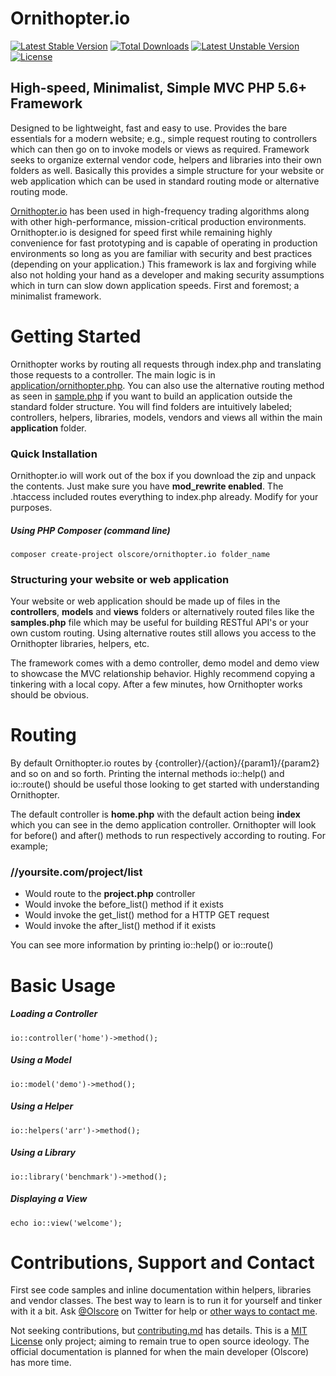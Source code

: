 # Ornithopter.io

[![Latest Stable Version](https://poser.pugx.org/olscore/ornithopter.io/v/stable)](https://packagist.org/packages/olscore/ornithopter.io)
[![Total Downloads](https://poser.pugx.org/olscore/ornithopter.io/downloads)](https://packagist.org/packages/olscore/ornithopter.io)
[![Latest Unstable Version](https://poser.pugx.org/olscore/ornithopter.io/v/unstable)](https://packagist.org/packages/olscore/ornithopter.io)
[![License](https://poser.pugx.org/olscore/ornithopter.io/license)](https://packagist.org/packages/olscore/ornithopter.io)

## High-speed, Minimalist, Simple MVC PHP 5.6+ Framework

Designed to be lightweight, fast and easy to use. Provides the bare essentials
for a modern website; e.g., simple request routing to controllers which can then
go on to invoke models or views as required. Framework seeks to organize external
vendor code, helpers and libraries into their own folders as well. Basically this
provides a simple structure for your website or web application which can be used
in standard routing mode or alternative routing mode.

[Ornithopter.io][0] has been used in high-frequency trading algorithms along with other
high-performance, mission-critical production environments. Ornithopter.io is designed
for speed first while remaining highly convenience for fast prototyping and is capable
of operating in production environments so long as you are familiar with security and
best practices (depending on your application.) This framework is lax and forgiving
while also not holding your hand as a developer and making security assumptions which
in turn can slow down application speeds. First and foremost; a minimalist framework.

# Getting Started

Ornithopter works by routing all requests through index.php and translating those
requests to a controller. The main logic is in [application/ornithopter.php][4]. You
can also use the alternative routing method as seen in [sample.php][5] if you want to
build an application outside the standard folder structure. You will find folders
are intuitively labeled; controllers, helpers, libraries, models, vendors and views
all within the main **application** folder.

### Quick Installation

Ornithopter.io will work out of the box if you download the zip and unpack the
contents. Just make sure you have **mod_rewrite enabled**. The .htaccess included
routes everything to index.php already. Modify for your purposes.

##### Using PHP Composer (command line)

    composer create-project olscore/ornithopter.io folder_name

### Structuring your website or web application

Your website or web application should be made up of files in the **controllers**,
**models** and **views** folders or alternatively routed files like the **samples.php**
file which may be useful for building RESTful API's or your own custom routing. Using
alternative routes still allows you access to the Ornithopter libraries, helpers, etc.

The framework comes with a demo controller, demo model and demo view to showcase the
MVC relationship behavior. Highly recommend copying a tinkering with a local copy. After
a few minutes, how Ornithopter works should be obvious.

# Routing

By default Ornithopter.io routes by {controller}/{action}/{param1}/{param2} and so
on and so forth. Printing the internal methods io::help() and io::route() should be
useful those looking to get started with understanding Ornithopter.

The default controller is **home.php** with the default action being **index** which
you can see in the demo application controller. Ornithopter will look for before() and
after() methods to run respectively according to routing. For example;

### //yoursite.com/project/list
 * Would route to the **project.php** controller
 * Would invoke the before_list() method if it exists
 * Would invoke the get_list() method for a HTTP GET request
 * Would invoke the after_list() method if it exists

You can see more information by printing io::help() or io::route()

# Basic Usage

##### Loading a Controller

	io::controller('home')->method();

##### Using a Model

	io::model('demo')->method();

##### Using a Helper

	io::helpers('arr')->method();

##### Using a Library

	io::library('benchmark')->method();

##### Displaying a View

	echo io::view('welcome');

# Contributions, Support and Contact

First see code samples and inline documentation within helpers, libraries and
vendor classes. The best way to learn is to run it for yourself and tinker with
it a bit. Ask [@Olscore][2] on Twitter for help or [other ways to contact me][3].

Not seeking contributions, but [contributing.md][1] has details. This is a [MIT License][6]
only project; aiming to remain true to open source ideology. The official documentation is
planned for when the main developer (Olscore) has more time.

[0]: http://ornithopter.io
[1]: https://github.com/olscore/ornithopter.io/blob/master/CONTRIBUTING.md
[2]: https://twitter.com/Olscore
[3]: http://coreyolson.me/
[4]: https://github.com/olscore/ornithopter.io/blob/master/application/ornithopter.php
[5]: https://github.com/olscore/ornithopter.io/blob/master/sample.php
[6]: https://opensource.org/licenses/MIT
[7]: https://github.com/olscore/ornithopter.io/blob/master/LICENSE.md

